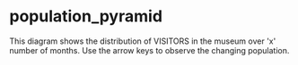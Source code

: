 # population_pyramid
This diagram shows the distribution of VISITORS in the museum over 'x' number of months. Use the arrow keys to observe the changing population.
